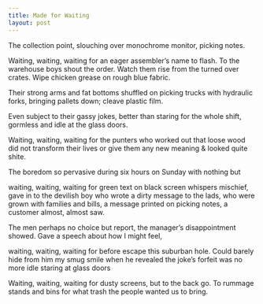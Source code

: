 ```yaml
---
title: Made for Waiting
layout: post
---
```

The collection point, slouching over
monochrome monitor, picking notes.

Waiting, waiting, waiting for 
an eager assembler’s name to flash. 
To the warehouse boys shout the order. 
Watch them rise from the turned over crates.
Wipe chicken grease on rough blue fabric.

Their strong arms and fat bottoms shuffled
on picking trucks with hydraulic forks,
bringing pallets down; cleave plastic film.

Even subject to their gassy jokes,
better than staring for the whole shift,
gormless and idle at the glass doors.

Waiting, waiting, waiting for 
the punters who worked out that loose wood
did not transform their lives or give them
any new meaning & looked quite shite.

The boredom so pervasive during
six hours on Sunday with nothing but

waiting, waiting, waiting for 
green text on black screen whispers mischief, 
gave in to the devilish boy who
wrote a dirty message to the lads,
who were grown with families and bills, 
a message printed on picking notes, 
a customer almost, almost saw.

The men perhaps no choice but report,
the manager’s disappointment showed.
Gave a speech about how I might feel,

waiting, waiting, waiting for 
before escape this suburban hole. 
Could barely hide from him my smug smile
when he revealed the joke’s forfeit was
no more idle staring at glass doors

Waiting, waiting, waiting for
dusty screens, but to the back go.
To rummage stands and bins for what
trash the people wanted us to bring.
